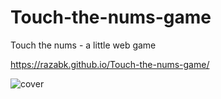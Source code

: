 # Touch-the-nums-game
Touch the nums - a little web game


https://razabk.github.io/Touch-the-nums-game/


![cover](https://user-images.githubusercontent.com/85071405/127854766-934b5042-628c-4ea7-a7b8-cf5ac7ff9775.png)


